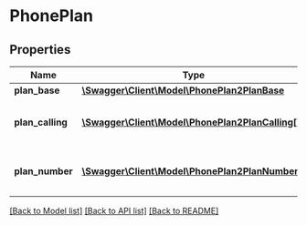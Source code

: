 # PhonePlan

## Properties
Name | Type | Description | Notes
------------ | ------------- | ------------- | -------------
**plan_base** | [**\Swagger\Client\Model\PhonePlan2PlanBase**](PhonePlan2PlanBase.md) |  | [optional] 
**plan_calling** | [**\Swagger\Client\Model\PhonePlan2PlanCalling[]**](PhonePlan2PlanCalling.md) | Additional phone calling plans. | [optional] 
**plan_number** | [**\Swagger\Client\Model\PhonePlan2PlanNumber[]**](PhonePlan2PlanNumber.md) | Additional phone number plans. | [optional] 

[[Back to Model list]](../README.md#documentation-for-models) [[Back to API list]](../README.md#documentation-for-api-endpoints) [[Back to README]](../README.md)


